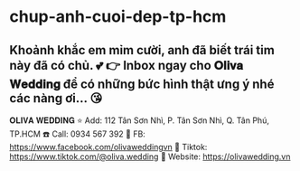 # chup-anh-cuoi-dep-tp-hcm

Khoảnh khắc em mỉm cười, anh đã biết trái tim này đã có chủ. 💕
👉 Inbox ngay cho 𝐎𝐥𝐢𝐯𝐚 𝐖𝐞𝐝𝐝𝐢𝐧𝐠 để có những bức hình thật ưng ý nhé các nàng ơi... 😘
------------------------
𝐎𝐋𝐈𝐕𝐀 𝐖𝐄𝐃𝐃𝐈𝐍𝐆
⭐️ Add: 112 Tân Sơn Nhì, P. Tân Sơn Nhì, Q. Tân Phú, TP.HCM
☎️ Call: 0934 567 392
💎 FB: https://www.facebook.com/olivaweddingvn
💎 Tiktok: https://www.tiktok.com/@oliva.wedding
💎 Website: https://olivawedding.vn
